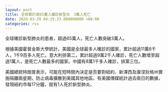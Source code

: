 ```yaml
---
layout: post
title: 全球累計逾65萬人確診新型炎　3萬人死亡
date: 2020-03-29 04:25:23.000000000 +08:00
categories: rss
---
```


全球確診新型肺炎的患者，超過65萬人，死亡人數突破3萬人。

根據美國霍普金斯大學統計，美國是全球最多人確診的國家，累計超過11萬6千人，1千9百多人死亡。意大利排第二，累計超過9萬2千人確診，死亡人數增至超過1萬人，是死亡人數最多的國家。中國有8萬1千多人確診，排第三位。

美國總統特朗普表示，可能在短時間內決定是否要對紐約、新澤西及康涅狄格州實施隔離兩星期，防止病毒擴散到美國其他地區。有美國傳媒統計過去兩日的數據，發現紐約市每17分鐘，就有1人死於新型肺炎。
